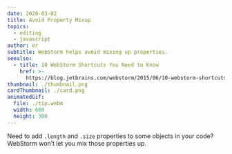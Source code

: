 ```yaml
---
date: 2020-03-02
title: Avoid Property Mixup
topics:
  - editing
  - javascript
author: er
subtitle: WebStorm helps avoid mixing up properties.
seealso:
  - title: 10 WebStorm Shortcuts You Need to Know
    href: >-
      https://blog.jetbrains.com/webstorm/2015/06/10-webstorm-shortcuts-you-need-to-know/
thumbnail: ./thumbnail.png
cardThumbnail: ./card.png
animatedGif:
  file: ./tip.webm
  width: 600
  height: 300
---
```

Need to add `.length` and `.size` properties to some objects in your code? WebStorm 
won’t let you mix those properties up.
